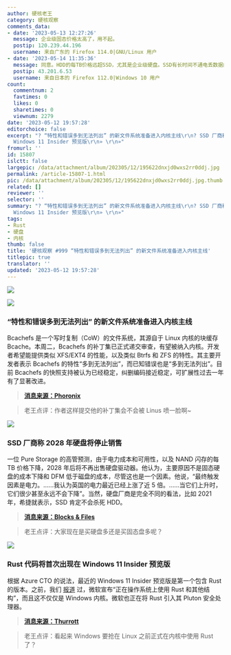 ```yaml
---
author: 硬核老王
category: 硬核观察
comments_data:
- date: '2023-05-13 12:27:26'
  message: 企业级固态价格太高了，用不起。
  postip: 120.239.44.196
  username: 来自广东的 Firefox 114.0|GNU/Linux 用户
- date: '2023-05-14 11:35:36'
  message: 同意。HDD的每TB价格远超SSD，尤其是企业级硬盘。SSD有长时间不通电丢数据的问题，还有一个致命弱点是可能会毫无征兆地损坏（掉盘无法恢复）。
  postip: 43.201.6.53
  username: 来自日本的 Firefox 112.0|Windows 10 用户
count:
  commentnum: 2
  favtimes: 0
  likes: 0
  sharetimes: 0
  viewnum: 2279
date: '2023-05-12 19:57:28'
editorchoice: false
excerpt: "? “特性和错误多到无法列出” 的新文件系统准备进入内核主线\r\n? SSD 厂商称 2028 年硬盘将停止销售\r\n? Rust 代码将首次出现在
  Windows 11 Insider 预览版\r\n» \r\n»"
fromurl: ''
id: 15807
islctt: false
largepic: /data/attachment/album/202305/12/195622dnxjd0wxs2rr0ddj.jpg
permalink: /article-15807-1.html
pic: /data/attachment/album/202305/12/195622dnxjd0wxs2rr0ddj.jpg.thumb.jpg
related: []
reviewer: ''
selector: ''
summary: "? “特性和错误多到无法列出” 的新文件系统准备进入内核主线\r\n? SSD 厂商称 2028 年硬盘将停止销售\r\n? Rust 代码将首次出现在
  Windows 11 Insider 预览版\r\n» \r\n»"
tags:
- Rust
- 硬盘
- 内核
thumb: false
title: '硬核观察 #999 “特性和错误多到无法列出” 的新文件系统准备进入内核主线'
titlepic: true
translator: ''
updated: '2023-05-12 19:57:28'
---
```


![](/data/attachment/album/202305/12/195622dnxjd0wxs2rr0ddj.jpg)


![](/data/attachment/album/202305/12/195639ekt5ersfrttvki5i.jpg)


### “特性和错误多到无法列出” 的新文件系统准备进入内核主线


Bcachefs 是一个写时复制（CoW）的文件系统，其源自于 Linux 内核的块缓存 Bcache。本周二，Bcachefs 的补丁集已正式递交审查，有望被纳入内核。开发者希望能提供类似 XFS/EXT4 的性能，以及类似 Btrfs 和 ZFS 的特性。其主要开发者表示 Bcachefs 的特性“多到无法列出”，而已知错误也是“多到无法列出”。目前 Bcachefs 的快照支持被认为已经稳定，纠删编码接近稳定，可扩展性过去一年有了显著改进。



> 
> **[消息来源：Phoronix](https://www.phoronix.com/news/Bcachefs-For-Review-Linux)**
> 
> 
> 



> 
> 老王点评：作者这样提交他的补丁集会不会被 Linus 喷一脸啊~
> 
> 
> 


![](/data/attachment/album/202305/12/195652y7u1bypy4zuuaa4b.jpg)


### SSD 厂商称 2028 年硬盘将停止销售


一位 Pure Storage 的高管预测，由于电力成本和可用性，以及 NAND 闪存的每 TB 价格下降，2028 年后将不再出售硬盘驱动器。他认为，主要原因不是固态硬盘的成本下降和 DFM 低于磁盘的成本，尽管这也是一个因素。他说，“最终触发因素是电力。……我认为英国的电力最近已经上涨了近 5 倍。……当它们上升时，它们很少甚至永远不会下降”。当然，硬盘厂商是完全不同的看法，比如 2021 年，希捷就表示，SSD 肯定不会杀死 HDD。



> 
> **[消息来源：Blocks & Files](https://blocksandfiles.com/2023/05/09/pure-no-more-hard-drives-2028/)**
> 
> 
> 



> 
> 老王点评：大家现在是买硬盘多还是买固态盘多呢？
> 
> 
> 


![](/data/attachment/album/202305/12/195709pqzf57q9dwcq7bwd.jpg)


### Rust 代码将首次出现在 Windows 11 Insider 预览版


根据 Azure CTO 的说法，最近的 Windows 11 Insider 预览版是第一个包含 Rust 的版本。之前，我们 [报道](/article-15763-1.html) 过，微软宣布“正在操作系统上使用 Rust 和其他结构”，而且这不仅仅是 Windows 内核。微软也正在将 Rust 引入其 Pluton 安全处理器。



> 
> **[消息来源：Thurrott](https://www.thurrott.com/windows/windows-11/282995/first-rust-code-shows-up-in-the-windows-11-kernel)**
> 
> 
> 



> 
> 老王点评：看起来 Windows 要抢在 Linux 之前正式在内核中使用 Rust 了？
> 
> 
>